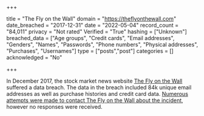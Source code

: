 +++

title = "The Fly on the Wall"
domain = "https://theflyonthewall.com"
date_breached = "2017-12-31"
date = "2022-05-04"
record_count = "84,011"
privacy = "Not rated"
Verified = "True"
hashing = ["Unknown"]
breached_data = ["Age groups", "Credit cards", "Email addresses", "Genders", "Names", "Passwords", "Phone numbers", "Physical addresses", "Purchases", "Usernames"]
type = ["posts","post"]
categories = []
acknowledged = "No"


+++


In December 2017, the stock market news website <a href="http://theflyonthewall.com/" target="_blank" rel="noopener">The Fly on the Wall</a> suffered a data breach. The data in the breach included 84k unique email addresses as well as purchase histories and credit card data. <a href="https://www.troyhunt.com/streamlining-data-breach-disclosure-a-step-by-step-process" target="_blank" rel="noopener">Numerous attempts were made to contact The Fly on the Wall about the incident</a>, however no responses were received.

